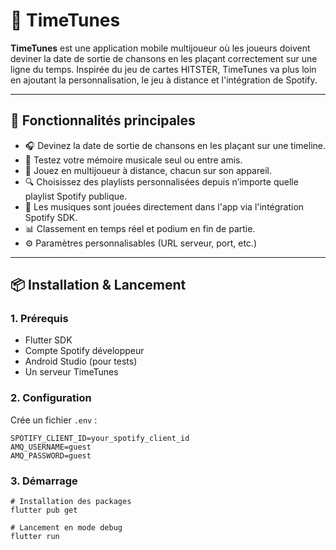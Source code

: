 # 🎵 TimeTunes

**TimeTunes** est une application mobile multijoueur où les joueurs doivent deviner la date de sortie de chansons en les plaçant correctement sur une ligne du temps. Inspirée du jeu de cartes HITSTER, TimeTunes va plus loin en ajoutant la personnalisation, le jeu à distance et l'intégration de Spotify.

---

## 🚀 Fonctionnalités principales

- 🎧 Devinez la date de sortie de chansons en les plaçant sur une timeline.
- 🧠 Testez votre mémoire musicale seul ou entre amis.
- 📱 Jouez en multijoueur à distance, chacun sur son appareil.
- 🔍 Choisissez des playlists personnalisées depuis n’importe quelle playlist Spotify publique.
- 🔄 Les musiques sont jouées directement dans l'app via l'intégration Spotify SDK.
- 📊 Classement en temps réel et podium en fin de partie.
- ⚙️ Paramètres personnalisables (URL serveur, port, etc.)

---

## 📦 Installation & Lancement

### 1. Prérequis

- Flutter SDK
- Compte Spotify développeur
- Android Studio (pour tests)
- Un serveur TimeTunes

### 2. Configuration

Crée un fichier `.env` :

```env
SPOTIFY_CLIENT_ID=your_spotify_client_id
AMQ_USERNAME=guest
AMQ_PASSWORD=guest
```
### 3. Démarrage
```
# Installation des packages
flutter pub get

# Lancement en mode debug
flutter run
```
